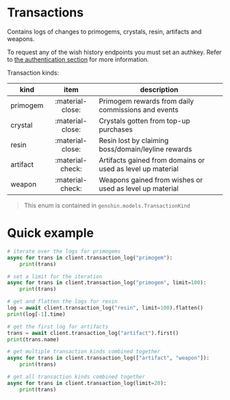 # Transactions

Contains logs of changes to primogems, crystals, resin, artifacts and weapons.

To request any of the wish history endpoints you must set an authkey. Refer to [the authentication section](authentication.md) for more information.

Transaction kinds:

| kind     |       item       | description                                                |
| -------- | :--------------: | ---------------------------------------------------------- |
| primogem | :material-close: | Primogem rewards from daily commissions and events         |
| crystal  | :material-close: | Crystals gotten from top-up purchases                      |
| resin    | :material-close: | Resin lost by claiming boss/domain/leyline rewards         |
| artifact | :material-check: | Artifacts gained from domains or used as level up material |
| weapon   | :material-check: | Weapons gained from wishes or used as level up material    |

> This enum is contained in `genshin.models.TransactionKind`

# Quick example

```py
# iterate over the logs for primogems
async for trans in client.transaction_log("primogem"):
    print(trans)

# set a limit for the iteration
async for trans in client.transaction_log("primogem", limit=100):
    print(trans)

# get and flatten the logs for resin
log = await client.transaction_log("resin", limit=100).flatten()
print(log[-1].time)

# get the first log for artifacts
trans = await client.transaction_log("artifact").first()
print(trans.name)
```

```py
# get multiple transaction kinds combined together
async for trans in client.transaction_log(["artifact", "weapon"]):
    print(trans)

# get all transaction kinds combined together
async for trans in client.transaction_log(limit=20):
    print(trans)
```
